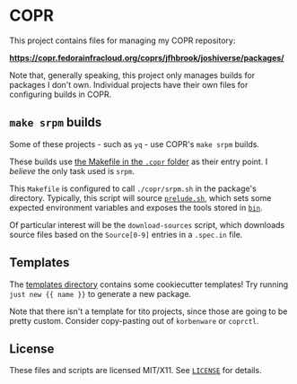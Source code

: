 # COPR

This project contains files for managing my COPR repository:

**<https://copr.fedorainfracloud.org/coprs/jfhbrook/joshiverse/packages/>**

Note that, generally speaking, this project only manages builds for packages I don't own. Individual projects have their own files for configuring builds in COPR.

## `make srpm` builds

Some of these projects - such as `yq` - use COPR's `make srpm` builds.

These builds use [the Makefile in the `.copr` folder](./.copr/Makefile) as their entry point. I *believe* the only task used is `srpm`.

This `Makefile` is configured to call `./copr/srpm.sh` in the package's directory. Typically, this script will source [`prelude.sh`](./.copr/prelude.sh), which sets some expected environment variables and exposes the tools stored in [`bin`](./.copr/bin).

Of particular interest will be the `download-sources` script, which downloads
source files based on the `Source[0-9]` entries in a `.spec.in` file.

## Templates

The [templates directory](./templates) contains some cookiecutter templates!
Try running `just new {{ name }}` to generate a new package.

Note that there isn't a template for tito projects, since those are going to
be pretty custom. Consider copy-pasting out of `korbenware` or `coprctl`.

## License

These files and scripts are licensed MIT/X11. See [`LICENSE`](./LICENSE) for details.
